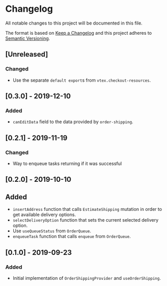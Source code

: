 # Changelog

All notable changes to this project will be documented in this file.

The format is based on [Keep a Changelog](http://keepachangelog.com/en/1.0.0/)
and this project adheres to [Semantic Versioning](http://semver.org/spec/v2.0.0.html).

## [Unreleased]

### Changed

- Use the separate `default export`s from `vtex.checkout-resources`.

## [0.3.0] - 2019-12-10

### Added

- `canEditData` field to the data provided by `order-shipping`.

## [0.2.1] - 2019-11-19

### Changed

- Way to enqueue tasks returning if it was successful

## [0.2.0] - 2019-10-10

## Added

- `insertAddress` function that calls `EstimateShipping` mutation in order to get available delivery options.
- `selectDeliveryOption` function that sets the current selected delivery option.
- Use `useQueueStatus` from `OrderQueue`.
- `enqueueTask` function that calls `enqueue` from `OrderQueue`.

## [0.1.0] - 2019-09-23

### Added

- Initial implementation of `OrderShippingProvider` and `useOrderShipping`.
